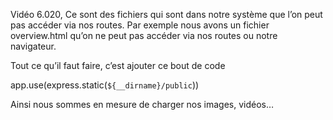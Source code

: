 Vidéo 6.020, Ce sont des fichiers qui sont dans notre système que l’on peut pas accéder via nos routes. 
Par exemple nous avons un fichier overview.html qu’on ne peut pas accéder via nos routes ou notre navigateur.

Tout ce qu’il faut faire, c’est ajouter ce bout de code

app.use(express.static(`${__dirname}/public`))

Ainsi nous sommes en mesure de charger nos images, vidéos…
